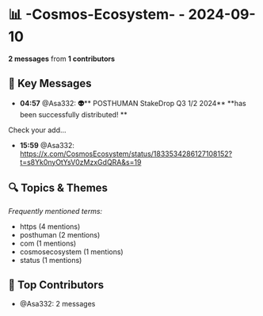 # 📊 -Cosmos-Ecosystem- - 2024-09-10
**2 messages** from **1 contributors**

## 💬 Key Messages
- **04:57** @Asa332: **👽**** POSTHUMAN StakeDrop Q3 1/2 2024** **has been successfully distributed! **

Check your add...
- **15:59** @Asa332: https://x.com/CosmosEcosystem/status/1833534286127108152?t=s8Yk0nyOtYsV0zMzxGdQRA&s=19

## 🔍 Topics & Themes
*Frequently mentioned terms:*
- https (4 mentions)
- posthuman (2 mentions)
- com (1 mentions)
- cosmosecosystem (1 mentions)
- status (1 mentions)

## 👥 Top Contributors
- @Asa332: 2 messages
